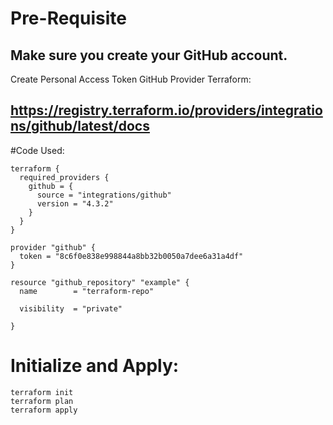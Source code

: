 # Pre-Requisite
## Make sure you create your GitHub account.
Create Personal Access Token
GitHub Provider Terraform:
## https://registry.terraform.io/providers/integrations/github/latest/docs

#Code Used:
```
terraform {
  required_providers {
    github = {
      source = "integrations/github"
      version = "4.3.2"
    }
  }
}

provider "github" {
  token = "8c6f0e838e998844a8bb32b0050a7dee6a31a4df"
}

resource "github_repository" "example" {
  name        = "terraform-repo"

  visibility  = "private"

}
```

# Initialize and Apply:
```
terraform init
terraform plan
terraform apply
```
